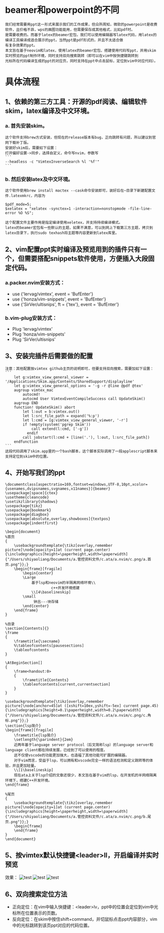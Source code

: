 
# beamer和powerpoint的不同
    我们经常需要用ppt这一形式来展示我们的工作成果，但众所周知，微软的powerpoint是收费软件，且价格不菲，wps的画图功能能用，但需要保存成其他格式，比如pdf时。  
    是需要收费的。而基于latex的beamer宏包，我们可以使用编辑器写latex代码，用latex的编译工具编译成适合展示的ppt。当然ppt是pdf形式的，并且不太适合做  
    有复杂效果的ppt。
    本文旨在基于neovim和latex，使用latex的beamer宏包，搭建使用代码写ppt，并用skim实时预览的ppt制作环境，同时支持双向搜索跳转（即可以在vim中按快捷键跳转到  
    光标所在代码编译生成的ppt的对应页，同时支持在ppt中点击鼠标，定位到vim中对应代码）。

# 具体流程
## 1、依赖的第三方工具：开源的pdf阅读、编辑软件skim，latex编译及中文环境。
### a. 首先安装skim。
    这个软件支持brew方式安装，但现在的release版本有bug，正向跳转有问题，所以建议到官网下载补丁版。  
    安装好skim后，需要如下设置：  
    打开偏好设置->同步，选择自定义，命令写nvim，参数写
    ```
    --headless -c "VimtexInverseSearch %l '%f'" 
    ```
### b. 然后安装latex及中文环境。
    这个软件使用brew install mactex --cask命令安装即可，装好后在~目录下新建配置文件.latexmkrc，内容为   
 ```
$pdf_mode=5;
$xelatex = "xelatex -synctex=1 -interaction=nonstopmode -file-line-error %O %S";
 ```
    这个配置文件主要作用是指定编译使用xeletex，并支持持续编译模式。
    latex的beamer宏包有一些默认的主题，如果不满意，可以到网上下载第三方主题，拷贝到latex目录下，执行sudo texhash将主题等内容更新到latex库里。

## 2、vim配置ppt实时编译及预览用到的插件只有一个，但需要搭配snippets软件使用，方便插入大段固定代码。

### a.packer.nvim安装方式：
- use {'lervag/vimtex', event = 'BufEnter'}
- use {'honza/vim-snippets', event = 'BufEnter'}
- use {'SirVer/ultisnips', ft = {'tex'}, event = 'BufEnter'}

### b.vim-plug安装方式：
- Plug 'lervag/vimtex'
- Plug 'honza/vim-snippets'
- Plug 'SirVer/ultisnips'

## 3、安装完插件后需要做的配置
    注意：其他配置按vimtex github主页的说明即可，但要支持双向搜索，需要加如下设置：
    ```
        let g:vimtex_view_general_viewer = '/Applications/Skim.app/Contents/SharedSupport/displayline'
        let g:vimtex_view_general_options = '-g -r @line @pdf @tex'
        augroup vimtex_mac
            autocmd!
            autocmd User VimtexEventCompileSuccess call UpdateSkim()
        augroup END
        function! UpdateSkim() abort
            let l:out = b:vimtex.out()
            let l:src_file_path = expand('%:p')
            let l:cmd = [g:vimtex_view_general_viewer, '-r']
            if !empty(system('pgrep Skim'))
                call extend(l:cmd, ['-g'])
              endif
            call jobstart(l:cmd + [line('.'), l:out, l:src_file_path])
        endfunction
    ```
    这段代码调用了skim.app里的一个bash脚本，这个脚本实际调用了一段applescript脚本来支持定位到skim中的位置。
## 4、开始写我们的ppt
```
\documentclass[aspectratio=169,fontset=windows,UTF-8,10pt,xcolor={usenames,dvipsnames,svgnames,x11names}]{beamer}
\usepackage[space]{ctex}
\usetheme{cleancode}
\usetikzlibrary{shadows}
\usepackage{tikz}
\usepackage{bookmark}
\usepackage{diagbox}
\usepackage[absolute,overlay,showboxes]{textpos}
\usepackage{indentfirst} 

\begin{document}
%首页
{
    \usebackgroundtemplate{\tikz[overlay,remember picture]\node[opacity=1]at (current page.center){\includegraphics[height=\paperheight,width=\paperwidth]{"/Users/shiyaoliang/Documents/a.管控资料文件/c.ata/a.nvim/c.png/a.首页.png"}};}
    \begin{frame}[fragile]
        \begin{center}
        \Large 
            基于lsp和neovim的半隔离网络环境\\
                     c++开发环境搭建
            \\[4\baselineskip]
        \small
             钟吕---块存储
        \end{center}
    \end{frame}
}

%目录
\section[Contents]{}
\frame 
{
    \frametitle{\secname}
    %\tableofcontents[pausesections]
    \tableofcontents
}

\AtBeginSection[] 
{
    \frame<handout:0> 
    {
        \frametitle{Contents}
        \tableofcontents[current,currentsection]
    }
}

\usebackgroundtemplate{\tikz[overlay,remember picture]\node[anchor=45]at ([xshift=10ex,yshift=-5ex] current page.45) {\includegraphics[height=0.1\paperheight,width=0.2\paperwidth]{"/Users/shiyaoliang/Documents/a.管控资料文件/c.ata/a.nvim/c.png/c.角标.png"}};}
\section{lsp简介}
\begin{frame}[fragile]
    \frametitle{lsp简介}
    \setlength{\parindent}{2em}
    近两年基于language server protocol（后文简称lsp）的language server和language client都在持续发展，已经到了可以使用的程度。
    这不仅使vscode的功能更加强大，也造福了其他功能可扩展的编辑器。
    对于vim而言，受益于lsp，可以拥有和vscode完全一样的语法检测和定义跳转等的体验，并且更加轻量。
    \\[1\baselineskip]
    现在ata上关于lsp介绍的文章还很少，本文旨在基于vim的lsp，在开发机的半网络隔离环境下，搭建C++开发环境。
\end{frame}

%尾页
{
    \usebackgroundtemplate{\tikz[overlay,remember picture]\node[opacity=1]at (current page.center){\includegraphics[height=\paperheight,width=\paperwidth]{"/Users/shiyaoliang/Documents/a.管控资料文件/c.ata/a.nvim/c.png/b.尾页.png"}};}
    \begin{frame}
    \end{frame}
}
\end{document}
```
## 5、按vimtex默认快捷键\<leader\>ll，开启编译并实时预览
效果：
![test](http://youseeicanfly.gitee.io/picturebed/beamer/ppt_up.png)
![test](http://youseeicanfly.gitee.io/picturebed/beamer/ppt_content.png)
![test](http://youseeicanfly.gitee.io/picturebed/beamer/ppt_down.png)

## 6、双向搜索定位方法
- 正向定位：在vim中输入快捷键：\<leader\>lv，ppt中的位置会定位到vim中光标所在位置表示的页数。
- 反向定位：在skim中按住shift+command，并切鼠标点击ppt内容部分，vim中的光标跳转到该页ppt对应的代码位置。
